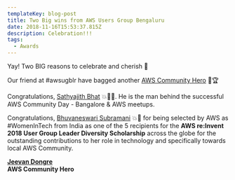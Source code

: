 ```yaml
---
templateKey: blog-post
title: Two Big wins from AWS Users Group Bengaluru
date: 2018-11-16T15:53:37.815Z
description: Celebration!!!
tags:
  - Awards
---
```

Yay! Two BIG reasons to celebrate and cherish 🍺 

Our friend at #awsugblr have bagged another [AWS Community Hero](https://aws.amazon.com/blogs/aws/announcing-aws-machine-learning-heroes-plus-new-aws-community-heroes/) 🎉🏆

Congratulations, [Sathyajith Bhat](https://www.linkedin.com/in/sathyabhat/) 💥👏🍺. He is the man behind the successful AWS Community Day - Bangalore & AWS meetups.

Congratulations, [Bhuvaneswari Subramani](https://www.linkedin.com/in/bhuvanas/) 💥👏 for being selected by AWS as #WomenInTech from India as one of the 5 recipients for the **AWS re:Invent 2018 User Group Leader Diversity Scholarship** across the globe for the outstanding contributions to her role in technology and specifically towards local AWS Community. 

****[**Jeevan Dongre**](https://www.linkedin.com/in/jeevandongre/)****\
**AWS Community Hero**
